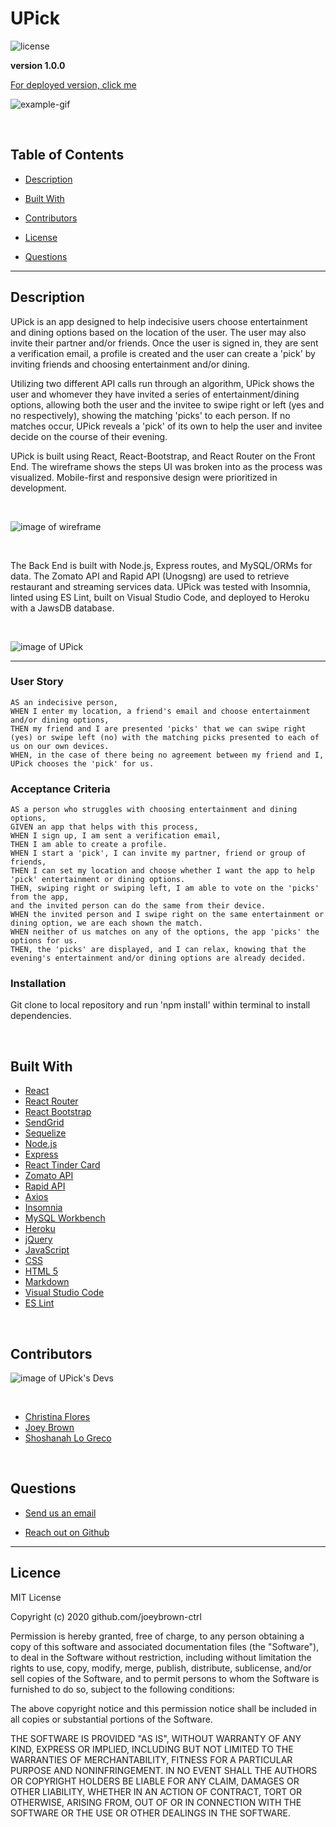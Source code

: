 # UPick

![license](https://img.shields.io/badge/License-MIT-blue.svg)

**version 1.0.0**

[For deployed version, click me](https://u-pick-app.herokuapp.com/)

![example-gif](https://raw.githubusercontent.com/joeybrown-ctrl/UPick/main/client/public/assets/readme/upickGif.gif)

<br>

  ## Table of Contents

  
* [Description](#description)
  
* [Built With](#builtwith) 
  
* [Contributors](#contributors) 
  
* [License](#license)
  
* [Questions](#questions)

  
<hr>

  ## Description 

UPick is an app designed to help indecisive users choose entertainment and dining options based on the location of the user. The user may also invite their partner and/or friends. Once the user is signed in, they are sent a verification email, a profile is created and the user can create a 'pick' by inviting friends and choosing entertainment and/or dining. 

Utilizing two different API calls run through an algorithm, UPick shows the user and whomever they have invited a series of entertainment/dining options, allowing both the user and the invitee to swipe right or left (yes and no respectively), showing the matching 'picks' to each person. If no matches occur, UPick reveals a 'pick' of its own to help the user and invitee decide on the course of their evening.

UPick is built using React, React-Bootstrap, and React Router on the Front End. The wireframe shows the steps UI was broken into as the process was visualized. Mobile-first and responsive design were prioritized in development.

 <br>

![image of wireframe]()

<br>

The Back End is built with Node.js, Express routes, and MySQL/ORMs for data. The Zomato API and Rapid API (Unogsng) are used to retrieve restaurant and streaming services data. UPick was tested with Insomnia, linted using ES Lint, built on Visual Studio Code, and deployed to Heroku with a JawsDB database. 

<br>

![image of UPick](https://raw.githubusercontent.com/joeybrown-ctrl/UPick/main/client/public/assets/readme/UPick.png)

  <hr>

  ### User Story 

  ```
  AS an indecisive person,
  WHEN I enter my location, a friend's email and choose entertainment and/or dining options,
  THEN my friend and I are presented 'picks' that we can swipe right (yes) or swipe left (no) with the matching picks presented to each of us on our own devices.
  WHEN, in the case of there being no agreement between my friend and I, UPick chooses the 'pick' for us.
  ```

  ### Acceptance Criteria

  ```
  AS a person who struggles with choosing entertainment and dining options,
  GIVEN an app that helps with this process,
  WHEN I sign up, I am sent a verification email,
  THEN I am able to create a profile.
  WHEN I start a 'pick', I can invite my partner, friend or group of friends,
  THEN I can set my location and choose whether I want the app to help 'pick' entertainment or dining options.
  THEN, swiping right or swiping left, I am able to vote on the 'picks' from the app,
  and the invited person can do the same from their device.
  WHEN the invited person and I swipe right on the same entertainment or dining option, we are each shown the match.
  WHEN neither of us matches on any of the options, the app 'picks' the options for us.
  THEN, the 'picks' are displayed, and I can relax, knowing that the evening's entertainment and/or dining options are already decided.

  ```

  ### Installation

  Git clone to local repository and run 'npm install' within terminal to install dependencies.
  
  <br>

  ## Built With

* [React](https://reactjs.org/)
* [React Router](https://reactrouter.com/web/guides/quick-start)
* [React Bootstrap](https://react-bootstrap.github.io/)
* [SendGrid](https://sendgrid.com)
* [Sequelize](https://sequelize.org/master/index.html)
* [Node.js](https://nodejs.org/en/about/)
* [Express](https://expressjs.com/)
* [React Tinder Card](https://www.npmjs.com/package/react-tinder-card)
* [Zomato API](https://developers.zomato.com/api)
* [Rapid API](https://rapidapi.com/marketplace)
* [Axios](https://www.npmjs.com/package/axios)
* [Insomnia](https://insomnia.rest/)
* [MySQL Workbench](https://www.mysql.com/)
* [Heroku](https://heroku.com/)
* [jQuery](https://jquery.com/)
* [JavaScript](https://developer.mozilla.org/en-US/docs/Web/JavaScript)
* [CSS](https://developer.mozilla.org/en-US/docs/Web/CSS)
* [HTML 5](https://developer.mozilla.org/en-US/docs/Web/Guide/HTML/HTML5)
* [Markdown](https://guides.github.com/features/mastering-markdown/)
* [Visual Studio Code](https://code.visualstudio.com/)
* [ES Lint](https://eslint.org/)

<br>

  ## Contributors 

  ![image of UPick's Devs](https://raw.githubusercontent.com/joeybrown-ctrl/UPick/main/client/public/assets/readme/UPickDev.png)

  <br>

* [Christina Flores](https://github.com/cdflori)
* [Joey Brown](https://github.com/joeybrown-ctrl)
* [Shoshanah Lo Greco](https://github.com/slogreco)

<br>

  ## Questions 
  
* [Send us an email](mailto:u.pick.project@gmail.com)
  
* [Reach out on Github](https://github.com/joeybrown-ctrl)

<hr>

  ## Licence 
MIT License

Copyright (c) 2020 github.com/joeybrown-ctrl

Permission is hereby granted, free of charge, to any person obtaining a copy
of this software and associated documentation files (the "Software"), to deal
in the Software without restriction, including without limitation the rights
to use, copy, modify, merge, publish, distribute, sublicense, and/or sell
copies of the Software, and to permit persons to whom the Software is
furnished to do so, subject to the following conditions:

The above copyright notice and this permission notice shall be included in all
copies or substantial portions of the Software.

THE SOFTWARE IS PROVIDED "AS IS", WITHOUT WARRANTY OF ANY KIND, EXPRESS OR
IMPLIED, INCLUDING BUT NOT LIMITED TO THE WARRANTIES OF MERCHANTABILITY,
FITNESS FOR A PARTICULAR PURPOSE AND NONINFRINGEMENT. IN NO EVENT SHALL THE
AUTHORS OR COPYRIGHT HOLDERS BE LIABLE FOR ANY CLAIM, DAMAGES OR OTHER
LIABILITY, WHETHER IN AN ACTION OF CONTRACT, TORT OR OTHERWISE, ARISING FROM,
OUT OF OR IN CONNECTION WITH THE SOFTWARE OR THE USE OR OTHER DEALINGS IN THE
SOFTWARE.


